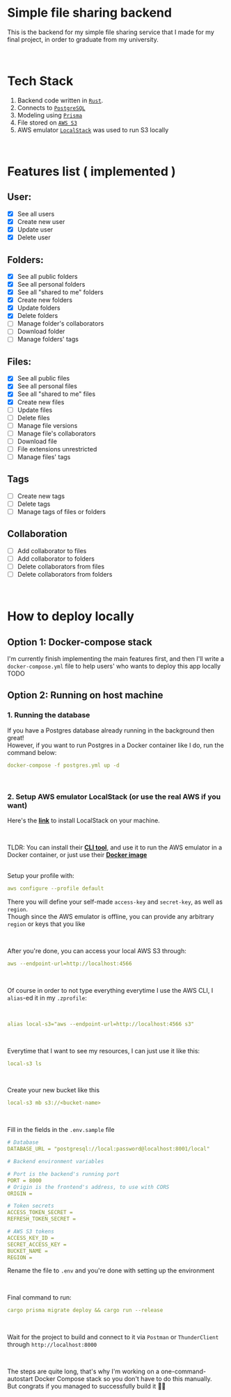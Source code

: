 # Simple file sharing backend
This is the backend for my simple file sharing service that I made for my final project, in order to graduate from my university. <br>

<br>

# Tech Stack
1. Backend code written in [`Rust`](https://www.rust-lang.org/).
2. Connects to [`PostgreSQL`](https://www.postgresql.org/)
3. Modeling using [`Prisma`](https://www.prisma.io/)
4. File stored on [`AWS S3`](https://aws.amazon.com/s3/)
5. AWS emulator [`LocalStack`](https://localstack.cloud/) was used to run S3 locally

<br>

# Features list ( implemented )

## User: 
- [x] See all users
- [x] Create new user
- [x] Update user
- [x] Delete user

## Folders:
- [x] See all public folders
- [x] See all personal folders
- [x] See all "shared to me" folders
- [x] Create new folders
- [x] Update folders
- [x] Delete folders
- [ ] Manage folder's collaborators
- [ ] Download folder
- [ ] Manage folders' tags

## Files:
- [x] See all public files
- [x] See all personal files
- [x] See all "shared to me" files
- [x] Create new files
- [ ] Update files
- [ ] Delete files
- [ ] Manage file versions
- [ ] Manage file's collaborators
- [ ] Download file
- [ ] File extensions unrestricted
- [ ] Manage files' tags

## Tags
- [ ] Create new tags
- [ ] Delete tags
- [ ] Manage tags of files or folders

## Collaboration
- [ ] Add collaborator to files
- [ ] Add collaborator to folders
- [ ] Delete collaborators from files
- [ ] Delete collaborators from folders

<br>

# How to deploy locally
## Option 1: Docker-compose stack
I'm currently finish implementing the main features first, and then I'll write a `docker-compose.yml` file to help users' who wants to deploy this app locally
<br> TODO

## Option 2: Running on host machine
### 1. Running the database
If you have a Postgres database already running in the background then great! <br>
However, if you want to run Postgres in a Docker container like I do, run the command below: <br>
```yaml
docker-compose -f postgres.yml up -d 
```

<br>

### 2. Setup AWS emulator LocalStack (or use the real AWS if you want)
Here's the [__link__](https://docs.localstack.cloud/getting-started/installation/#how-to-install-localstack) to install LocalStack on your machine. 

<br>

TLDR: You can install their [__CLI tool__](https://docs.localstack.cloud/getting-started/installation/#localstack-cli), and use it to run the AWS emulator in a Docker container, or just use their [__Docker image__](https://docs.localstack.cloud/getting-started/installation/#docker) <br> 
<br>

Setup your profile with: <br>
```yaml
aws configure --profile default
```
There you will define your self-made `access-key` and `secret-key`, as well as `region`. <br>
Though since the AWS emulator is offline, you can provide any arbitrary `region` or keys that you like

<br>

After you're done, you can access your local AWS S3 through:

```yaml
aws --endpoint-url=http://localhost:4566
```

<br>

Of course in order to not type everything everytime I use the AWS CLI, I `alias`-ed it in my `.zprofile`: 

<br>

```yaml
alias local-s3="aws --endpoint-url=http://localhost:4566 s3"
```

<br>

Everytime that I want to see my resources, I can just use it like this: <br>
```yaml
local-s3 ls
```

<br>

Create your new bucket like this
```yaml
local-s3 mb s3://<bucket-name>
```

<br>

Fill in the fields in the `.env.sample` file
```yaml
# Database
DATABASE_URL = "postgresql://local:password@localhost:8001/local"

# Backend environment variables

# Port is the backend's running port
PORT = 8000
# Origin is the frontend's address, to use with CORS
ORIGIN = 

# Token secrets
ACCESS_TOKEN_SECRET = 
REFRESH_TOKEN_SECRET = 

# AWS S3 tokens
ACCESS_KEY_ID = 
SECRET_ACCESS_KEY = 
BUCKET_NAME = 
REGION = 

```

Rename the file to `.env` and you're done with setting up the environment

<br>

Final command to run: <br>
```yaml
cargo prisma migrate deploy && cargo run --release
```

<br>

Wait for the project to build and connect to it via `Postman` or `ThunderClient` through `http://localhost:8000`

<br>

The steps are quite long, that's why I'm working on a one-command-autostart Docker Compose stack so you don't have to do this manually. <br>
But congrats if you managed to successfully build it 🥳🎉